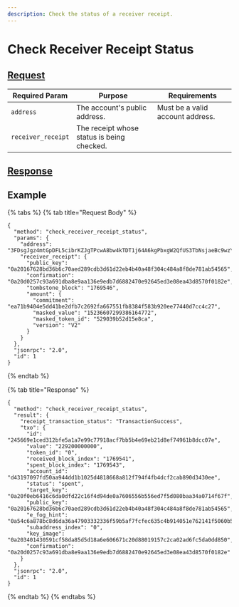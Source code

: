 ```yaml
---
description: Check the status of a receiver receipt.
---
```


# Check Receiver Receipt Status

## [Request](https://github.com/mobilecoinofficial/full-service/blob/main/full-service/src/json\_rpc/v2/api/request.rs#L78)

| Required Param     | Purpose                                    | Requirements                     |
| ------------------ | ------------------------------------------ | -------------------------------- |
| `address`          | The account's public address.              | Must be a valid account address. |
| `receiver_receipt` | The receipt whose status is being checked. |                                  |

## [Response](https://github.com/mobilecoinofficial/full-service/blob/main/full-service/src/json\_rpc/v2/api/response.rs#L61)

## Example

{% tabs %}
{% tab title="Request Body" %}
```
{
  "method": "check_receiver_receipt_status",
  "params": {
    "address": "3FDsgJgz4mtGpDFL5cibrKZJgTPcwA8bw4kTDT1j64A6kgPbxgW2QfUS3TbNsjaeBc9wzYyNhcCabtuEjbKhfSc8oLoJLUi9QzomiVBq778",
    "receiver_receipt": {
      "public_key": "0a20167628bd36b6c70aed289cdb3d61d22eb4b40a48f304c484a8f8de781ab54565",
      "confirmation": "0a20d0257c93a691dba8e9aa136e9edb7d6882470e92645ed3e08ea43d8570f0182e",
      "tombstone_block": "1769546",
      "amount": {
        "commitment": "ea71b9404e5dd41be2dfb7c2692fa667551fb8384f583b920ee77440d7cc4c27",
        "masked_value": "15236607299386164772",
        "masked_token_id": "529039b52d15e8ca",
        "version": "V2"
      }
    }
  },
  "jsonrpc": "2.0",
  "id": 1
}
```
{% endtab %}

{% tab title="Response" %}
```
{
  "method": "check_receiver_receipt_status",
  "result": {
    "receipt_transaction_status": "TransactionSuccess",
    "txo": {
      "id": "245669e1ced312bfe5a1a7e99c77918acf7bb5b4e69eb21d8ef74961b8dcc07e",
      "value": "229200000000",
      "token_id": "0",
      "received_block_index": "1769541",
      "spent_block_index": "1769543",
      "account_id": "d43197097fd50aa944dd1b1025d4818668a812f794f4fb4dcf2cab890d3430ee",
      "status": "spent",
      "target_key": "0a20f0eb6416c6da0dfd22c16f4d94de0a7606556b556ed7f5d080baa34a0714f67f",
      "public_key": "0a20167628bd36b6c70aed289cdb3d61d22eb4b40a48f304c484a8f8de781ab54565",
      "e_fog_hint": "0a54c6a878bc8d6da36a47903332336f59b5af7fcfec635c4b914051e762141f5060b52b4e634533904675a289f870faf70dd75f012cafeec0e809fee8d71e831369077d4fd028d7a3f4b9b540f8abe19c62936b0100",
      "subaddress_index": "0",
      "key_image": "0a203401430591cf58da85d5d18a6e606671c20d88019157c2ca02ad6fc5da0dd850",
      "confirmation": "0a20d0257c93a691dba8e9aa136e9edb7d6882470e92645ed3e08ea43d8570f0182e"
    }
  },
  "jsonrpc": "2.0",
  "id": 1
}
```
{% endtab %}
{% endtabs %}
